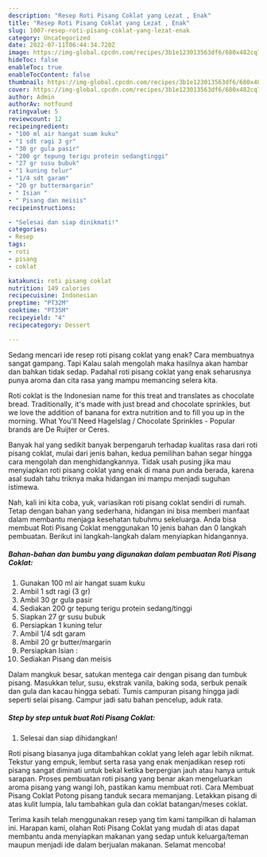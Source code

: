 ```yaml
---
description: "Resep Roti Pisang Coklat yang Lezat , Enak"
title: "Resep Roti Pisang Coklat yang Lezat , Enak"
slug: 1007-resep-roti-pisang-coklat-yang-lezat-enak
category: Uncategorized
date: 2022-07-11T06:44:34.720Z
image: https://img-global.cpcdn.com/recipes/3b1e123013563df6/680x482cq70/roti-pisang-coklat-foto-resep-utama.jpg
hideToc: false
enableToc: true
enableTocContent: false
thumbnail: https://img-global.cpcdn.com/recipes/3b1e123013563df6/680x482cq70/roti-pisang-coklat-foto-resep-utama.jpg
cover: https://img-global.cpcdn.com/recipes/3b1e123013563df6/680x482cq70/roti-pisang-coklat-foto-resep-utama.jpg
author: Admin
authorAv: notfound
ratingvalue: 5
reviewcount: 12
recipeingredient:
- "100 ml air hangat suam kuku"
- "1 sdt ragi 3 gr"
- "30 gr gula pasir"
- "200 gr tepung terigu protein sedangtinggi"
- "27 gr susu bubuk"
- "1 kuning telur"
- "1/4 sdt garam"
- "20 gr buttermargarin"
- " Isian "
- " Pisang dan meisis"
recipeinstructions:

- "Selesai dan siap dinikmati!"
categories:
- Resep
tags:
- roti
- pisang
- coklat

katakunci: roti pisang coklat 
nutrition: 149 calories
recipecuisine: Indonesian
preptime: "PT32M"
cooktime: "PT35M"
recipeyield: "4"
recipecategory: Dessert

---
```



Sedang mencari ide resep roti pisang coklat yang enak? Cara membuatnya sangat gampang. Tapi Kalau salah mengolah maka hasilnya akan hambar dan bahkan tidak sedap. Padahal roti pisang coklat yang enak seharusnya punya aroma dan cita rasa yang mampu memancing selera kita.


Roti coklat is the Indonesian name for this treat and translates as chocolate bread. Traditionally, it&#39;s made with just bread and chocolate sprinkles, but we love the addition of banana for extra nutrition and to fill you up in the morning. What You&#39;ll Need Hagelslag / Chocolate Sprinkles - Popular brands are De Ruijter or Ceres.

Banyak hal yang sedikit banyak berpengaruh terhadap kualitas rasa dari roti pisang coklat, mulai dari jenis bahan, kedua pemilihan bahan segar hingga cara mengolah dan menghidangkannya. Tidak usah pusing jika mau menyiapkan roti pisang coklat yang enak di mana pun anda berada, karena asal sudah tahu triknya maka hidangan ini mampu menjadi suguhan istimewa.


Nah, kali ini kita coba, yuk, variasikan roti pisang coklat sendiri di rumah. Tetap dengan bahan yang sederhana, hidangan ini bisa memberi manfaat dalam membantu menjaga kesehatan tubuhmu sekeluarga. Anda bisa membuat Roti Pisang Coklat menggunakan 10 jenis bahan dan 0 langkah pembuatan. Berikut ini langkah-langkah dalam menyiapkan hidangannya.

<!--inarticleads1-->

##### Bahan-bahan dan bumbu yang digunakan dalam pembuatan Roti Pisang Coklat:

1. Gunakan 100 ml air hangat suam kuku
1. Ambil 1 sdt ragi (3 gr)
1. Ambil 30 gr gula pasir
1. Sediakan 200 gr tepung terigu protein sedang/tinggi
1. Siapkan 27 gr susu bubuk
1. Persiapkan 1 kuning telur
1. Ambil 1/4 sdt garam
1. Ambil 20 gr butter/margarin
1. Persiapkan  Isian :
1. Sediakan  Pisang dan meisis


Dalam mangkuk besar, satukan mentega cair dengan pisang dan tumbuk pisang. Masukkan telur, susu, ekstrak vanila, baking soda, serbuk penaik dan gula dan kacau hingga sebati. Tumis campuran pisang hingga jadi seperti selai pisang. Campur jadi satu bahan pencelup, aduk rata. 

<!--inarticleads2-->

##### Step by step untuk buat Roti Pisang Coklat:


1. Selesai dan siap dihidangkan!

Roti pisang biasanya juga ditambahkan coklat yang leleh agar lebih nikmat. Tekstur yang empuk, lembut serta rasa yang enak menjadikan resep roti pisang sangat diminati untuk bekal ketika berpergian jauh atau hanya untuk sarapan. Proses pembuatan roti pisang yang benar akan mengeluarkan aroma pisang yang wangi loh, pastikan kamu membuat roti. Cara Membuat Pisang Coklat Potong pisang tanduk secara memanjang. Letakkan pisang di atas kulit lumpia, lalu tambahkan gula dan coklat batangan/meses coklat. 

Terima kasih telah menggunakan resep yang tim kami tampilkan di halaman ini. Harapan kami, olahan Roti Pisang Coklat yang mudah di atas dapat membantu anda menyiapkan makanan yang sedap untuk keluarga/teman maupun menjadi ide dalam berjualan makanan. Selamat mencoba!
